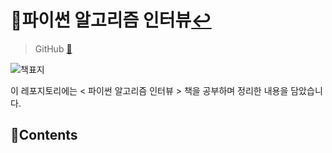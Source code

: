# 📖파이썬 알고리즘 인터뷰[↩](../../../)

> GitHub [🔗](https://github.com/onlybooks/algorithm-interview)

![책표지](https://camo.githubusercontent.com/774ffdbcd5d8cfb39a86e64763913d48bcbcb22d1ae627e2d99360b6c2af2e6f/687474703a2f2f646f63732e6c696b656a617a7a2e636f6d2f696d616765732f323032302f626f6f6b2d636f7665722e6a7067)

 이 레포지토리에는 < 파이썬 알고리즘 인터뷰 > 책을 공부하며 정리한 내용을 담았습니다.

## 📑Contents